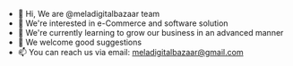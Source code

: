 - 👋 Hi, We are @meladigitalbazaar team
- 👀 We're interested in e-Commerce and software solution
- 🌱 We're currently learning to grow our business in an advanced manner
- 💞️ We welcome good suggestions
- 📫 You can reach us via email: meladigitalbazaar@gmail.com

<!---
meladigitalbazaar/meladigitalbazaar is a ✨ special ✨ repository because its `README.md` (this file) appears on your GitHub profile.
You can click the Preview link to take a look at your changes.
--->
